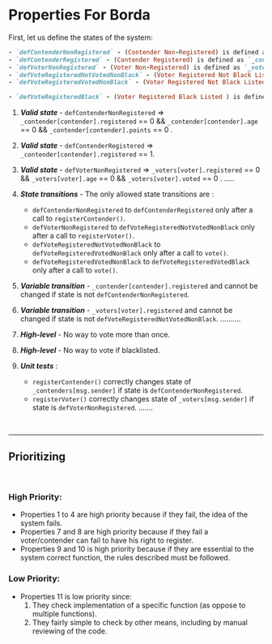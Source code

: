 # Properties For Borda

First, let us define the states of the system:

```ruby
- `defContenderNonRegistered` - (Contender Non-Registered) is defined as `_contender[contender].registered` is 0.
- `defContenderRegistered` - (Contender Registered) is defined as `_contender[contender].registered` is 1.
- `defVoterNonRegistered` - (Voter Non-Registered) is defined as `_voters[voter].registered` is 0.
- `defVoteRegisteredNotVotedNonBlack` - (Voter Registered Not Black Listed ) is defined as `_voters[voter].registered` is 1 and `_voters[voter].black_listed` is 0 and `_voters[voter].voted` is 0.
- `defVoteRegisteredVotedNonBlack` - (Voter Registered Not Black Listed ) is defined as `_voters[voter].registered` is 1 and `_voters[voter].black_listed` is 0 and `_voters[voter].voted` is 1.

- `defVoteRegisteredBlack` - (Voter Registered Black Listed ) is defined as `_voters[voter].registered` is 1 and `_voters[voter].black_listed` is 1.

```

1. ***Valid state*** - `defContenderNonRegistered` => `_contender[contender].registered` == 0 && `_contender[contender].age` == 0 && `_contender[contender].points` == 0 .
2. ***Valid state*** - `defContenderRegistered` => `_contender[contender].registered` == 1.
3. ***Valid state*** - `defVoterNonRegistered` => `_voters[voter].registered`  == 0 && `_voters[voter].age` == 0 && `_voters[voter].voted` == 0 .
.....


4. ***State transitions*** - The only allowed state transitions are : 
    - `defContenderNonRegistered` to `defContenderRegistered` only after a call to `registerContender()`.
    - `defVoterNonRegistered` to `defVoteRegisteredNotVotedNonBlack` only after a call to `registerVoter()`.
    - `defVoteRegisteredNotVotedNonBlack` to `defVoteRegisteredVotedNonBlack` only after a call to `vote()`.
    - `defVoteRegisteredVotedNonBlack` to `defVoteRegisteredVotedBlack` only after a call to `vote()`.


7. ***Variable transition*** - `_contender[contender].registered` and cannot be changed if state is not `defContenderNonRegistered`.
8. ***Variable transition*** - `_voters[voter].registered` and cannot be changed if state is not `defVoteRegisteredNotVotedNonBlack`.
..........


9. ***High-level*** - No way to vote more than once. 
10. ***High-level*** - No way to vote if blacklisted. 



11. ***Unit tests***  : 
    - `registerContender()` correctly changes state of `_contenders[msg.sender]` if state is `defContenderNonRegistered`.
    - `registerVoter()` correctly changes state of `_voters[msg.sender]` if state is `defVoterNonRegistered`.
    .......
    

    


</br>

---

## Prioritizing

</br>



### High Priority:

- Properties 1 to 4 are high priority because if they fail, the idea of the system fails.
- Properties 7 and 8 are high priority because if they fail a voter/contender can fail to have his right to register.
- Properties 9 and 10 is high priority because if they are essential to the system correct function, the rules described must be followed.


### Low Priority:

- Properties 11 is low priority since:
    1. They check implementation of a specific function (as oppose to multiple functions).
    2. They fairly simple to check by other means, including by manual reviewing of the code.
